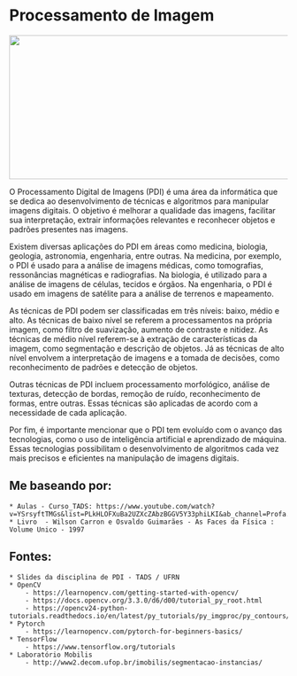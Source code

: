 # Processamento de Imagem

<img src="https://github.com/Gus-1003/Processamento-Digital-de-Imagem/blob/main/Banco_de_Imagens/PDI.jpg" align="center" width="700" height="260"/>

O Processamento Digital de Imagens (PDI) é uma área da informática que se dedica ao desenvolvimento de técnicas e algoritmos para manipular imagens digitais. O objetivo é melhorar a qualidade das imagens, facilitar sua interpretação, extrair informações relevantes e reconhecer objetos e padrões presentes nas imagens.

Existem diversas aplicações do PDI em áreas como medicina, biologia, geologia, astronomia, engenharia, entre outras. Na medicina, por exemplo, o PDI é usado para a análise de imagens médicas, como tomografias, ressonâncias magnéticas e radiografias. Na biologia, é utilizado para a análise de imagens de células, tecidos e órgãos. Na engenharia, o PDI é usado em imagens de satélite para a análise de terrenos e mapeamento.

As técnicas de PDI podem ser classificadas em três níveis: baixo, médio e alto. As técnicas de baixo nível se referem a processamentos na própria imagem, como filtro de suavização, aumento de contraste e nitidez. As técnicas de médio nível referem-se à extração de características da imagem, como segmentação e descrição de objetos. Já as técnicas de alto nível envolvem a interpretação de imagens e a tomada de decisões, como reconhecimento de padrões e detecção de objetos.

Outras técnicas de PDI incluem processamento morfológico, análise de texturas, detecção de bordas, remoção de ruído, reconhecimento de formas, entre outras. Essas técnicas são aplicadas de acordo com a necessidade de cada aplicação.

Por fim, é importante mencionar que o PDI tem evoluído com o avanço das tecnologias, como o uso de inteligência artificial e aprendizado de máquina. Essas tecnologias possibilitam o desenvolvimento de algoritmos cada vez mais precisos e eficientes na manipulação de imagens digitais.

## Me baseando por: 
    * Aulas - Curso_TADS: https://www.youtube.com/watch?v=YSrsyftTMGs&list=PLkHLOFXuBa2UZXcZAbzBGGV5Y33phiLKI&ab_channel=Profa.AlessandraMendes
    * Livro  - Wilson Carron e Osvaldo Guimarães - As Faces da Física : Volume Unico - 1997
    
## Fontes:
    * Slides da disciplina de PDI - TADS / UFRN
    * OpenCV 
        - https://learnopencv.com/getting-started-with-opencv/
        - https://docs.opencv.org/3.3.0/d6/d00/tutorial_py_root.html
        - https://opencv24-python-tutorials.readthedocs.io/en/latest/py_tutorials/py_imgproc/py_contours/py_contour_features/py_contour_features.html
    * Pytorch 
        - https://learnopencv.com/pytorch-for-beginners-basics/
    * TensorFlow 
        - https://www.tensorflow.org/tutorials
    * Laboratório Mobilis 
        - http://www2.decom.ufop.br/imobilis/segmentacao-instancias/
